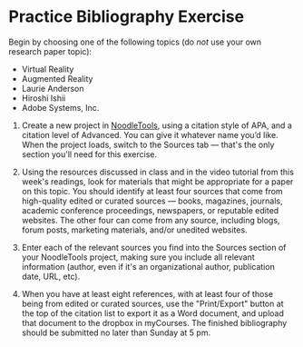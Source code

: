 # Practice Bibliography Exercise

Begin by choosing one of the following topics (do *not* use your own research paper topic):

- Virtual Reality
- Augmented Reality
- Laurie Anderson
- Hiroshi Ishii
- Adobe Systems, Inc.


1. Create a new project in [NoodleTools](http://ezproxy.rit.edu/login?url=http://www.noodletools.com/login.php?group=1370&code=1058), using a citation style of APA, and a citation level of Advanced. You can give it whatever name you’d like. When the project loads, switch to the Sources tab — that's the only section you'll need for this exercise.

2. Using the resources discussed in class and in the video tutorial from this week's readings, look for materials that might be appropriate for a paper on this topic. You should identify at least four sources that come from high-quality edited or curated sources — books, magazines, journals, academic conference proceedings, newspapers, or reputable edited websites. The other four can come from any source, including blogs, forum posts, marketing materials, and/or unedited websites. 

3. Enter each of the relevant sources you find into the Sources section of your NoodleTools project, making sure you include all relevant information (author, even if it's an organizational author, publication date, URL, etc). 

4. When you have at least eight references, with at least four of those being from edited or curated sources, use the "Print/Export" button at the top of the citation list to export it as a Word document, and upload that document to the dropbox in myCourses. The finished bibliography should be submitted no later than Sunday at 5 pm.  
